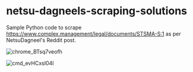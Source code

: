 # netsu-dagneels-scraping-solutions
Sample Python code to scrape https://www.complex.management/legal/documents/STSMA-S:1 as per NetsuDagneel's Reddit post. 

![chrome_BTsq7veofh](https://github.com/harmindersinghnijjar/netsu-dagneels-scraping-solutions/assets/110620707/582e1ea7-c6e6-4184-9a70-46cccc6c248b)

![cmd_evHCxsI04I](https://github.com/harmindersinghnijjar/netsu-dagneels-scraping-solutions/assets/110620707/40b24ab9-8a3f-438c-b51d-9045aafa54fd)
